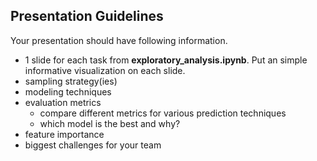 ## Presentation Guidelines

Your presentation should have following information.

- 1 slide for each task from **exploratory_analysis.ipynb**. Put an simple informative visualization on each slide.
- sampling strategy(ies)
- modeling techniques
- evaluation metrics 
    - compare different metrics for various prediction techniques
    - which model is the best and why?
- feature importance
- biggest challenges for your team